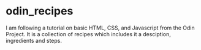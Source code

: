 # odin_recipes
I am following a tutorial on basic HTML, CSS, and Javascript from the Odin Project.
It is a collection of recipes which includes it a desciption, ingredients and steps.